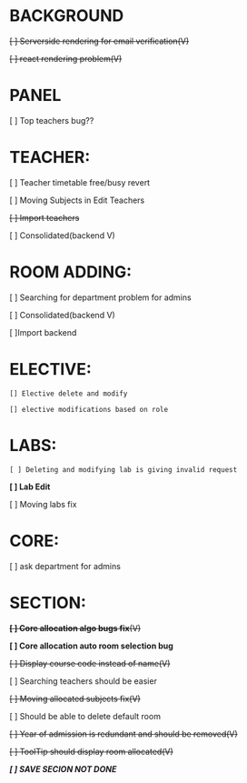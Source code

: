 # BACKGROUND
~~[ ] Serverside rendering for email verification(V)~~

~~[ ] react rendering problem(V)~~


# PANEL
[ ] Top teachers bug??


# TEACHER:
[ ] Teacher timetable free/busy revert

[ ] Moving Subjects in Edit Teachers

~~[ ] Import teachers~~

[ ] Consolidated(backend V)


# ROOM ADDING:
[ ] Searching for department problem for admins 

[ ] Consolidated(backend V)

[ ]Import backend


# ELECTIVE:
`[] Elective delete and modify`

`[] elective modifications based on role`


# LABS:
`[ ] Deleting and modifying lab is giving invalid request`

**[ ] Lab Edit**

[ ] Moving labs fix

# CORE:
[ ] ask department for admins


# SECTION:
~~**[ ] Core allocation algo bugs fix**(V)~~

**[ ] Core allocation auto room selection bug**

~~[ ] Display course code instead of name(V)~~

[ ] Searching teachers should be easier

~~[ ] Moving allocated subjects fix(V)~~

[ ] Should be able to delete default room

~~[ ] Year of admission is redundant and should be removed(V)~~

~~[ ] ToolTip should display room allocated(V)~~

***[ ] SAVE SECION NOT DONE***
